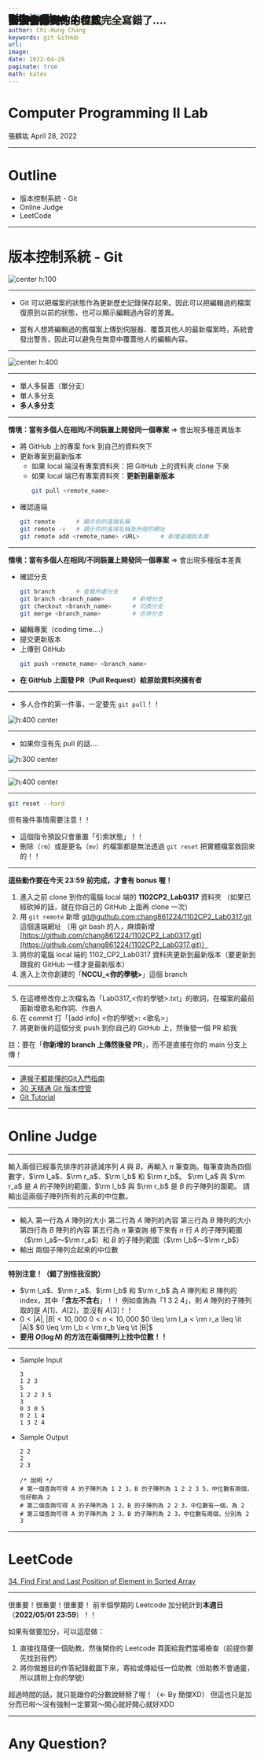 ```yaml
---
marp: true
title: Computer Programming II Lab 
author: Chi-Hung Chang
keywords: git GitHub
url:
image: 
date: 2022-04-28
paginate: true 
math: katex
---
```


<style>
h2{
    position: absolute;
    top: 50px;
}

img[alt~="left"] {
    display: block;
    margin: auto auto auto 30px;
}

img[alt~="center"] {
    display: block;
    margin: 0 auto;
}

img[alt~="right"] {
    display: block;
    margin: auto 30px auto auto;
}
</style>

# Computer Programming II Lab
張麒竑
April 28, 2022

---

# Outline

- 版本控制系統 - Git
- Online Judge
- LeetCode

---

# 版本控制系統 - Git

![center h:100](../assets/git-logo.png)

---

## Git

- Git 可以把檔案的狀態作為更新歷史記錄保存起來。因此可以把編輯過的檔案復原到以前的狀態，也可以顯示編輯過內容的差異。

- 當有人想將編輯過的舊檔案上傳到伺服器、覆蓋其他人的最新檔案時，系統會發出警告，因此可以避免在無意中覆蓋他人的編輯內容。

---

## Git

![center h:400](../assets/git-workflow.png)

---

## 多人合作

- 單人多裝置（單分支）
- 單人多分支
- **多人多分支**

---

## 多人多分支

**情境：當有多個人在相同/不同裝置上開發同一個專案** $\Rightarrow$ 會出現多種差異版本

- 將 GitHub 上的專案 fork 到自己的資料夾下
- 更新專案到最新版本
    - 如果 local 端沒有專案資料夾：把 GitHub 上的資料夾 clone 下來
    - 如果 local 端已有專案資料夾：**更新到最新版本**
        ```bash
        git pull <remote_name>
        ```
- 確認遠端
    ```bash
    git remote      # 顯示你的遠端名稱
    git remote -v   # 顯示你的遠端名稱及所用的網址
    git remote add <remote_name> <URL>      # 新增遠端版本庫
    ```

---

## 多人多分支

**情境：當有多個人在相同/不同裝置上開發同一個專案** $\Rightarrow$ 會出現多種版本差異

- 確認分支
    ```bash
    git branch      # 查看所處分支
    git branch <branch_name>        # 新增分支
    git checkout <branch_name>      # 切換分支
    git merge <branch_name>         # 合併分支
    ```
- 編輯專案（coding time....）
- 提交更新版本
- 上傳到 GitHub
    ```bash
    git push <remote_name> <branch_name>
    ```
- **在 GitHub 上面發 PR（Pull Request）給原始資料夾擁有者**

---

## 多人合作

- 多人合作的第一件事，一定要先 `git pull`！！

![h:400 center](../assets/git-pull.png)

---

## 多人合作

- 如果你沒有先 pull 的話....

![h:300 center](../assets/conflict-log.png)

---

## 多人合作

![h:400 center](../assets/conflict-monkey.png)

---

## 如果你發現你的程式完全寫錯了....

```bash
git reset --hard
```

但有幾件事情需要注意！！

- 這個指令預設只會重置「引索狀態」！！
- 刪除（`rm`）或是更名（`mv`）的檔案都是無法透過 `git reset` 把實體檔案救回來的！！

---

## Bonus Time

**這些動作要在今天 23:59 前完成，才會有 bonus 喔！**

1. 進入之前 clone 到你的電腦 local 端的 **1102CP2_Lab0317** 資料夾
    （如果已經砍掉的話，就在你自己的 GitHub 上面再 clone 一次）
2. 用 `git remote` 新增 [git@guthub.com:chang861224/1102CP2_Lab0317.git](git@guthub.com:chang861224/1102CP2_Lab0317.git) 這個遠端網址
    （用 git bash 的人，麻煩新增 [https://github.com/chang861224/1102CP2_Lab0317.git](https://github.com/chang861224/1102CP2_Lab0317.git)）
3. 將你的電腦 local 端的 1102_CP2_Lab0317 資料夾更新到最新版本（要更新到跟我的 GitHub 一樣才是最新版本）
4. 進入上次你創建的「**NCCU_<你的學號>**」這個 branch

---

## Bonus Time

5. 在這裡修改你上次檔名為「Lab0317_<你的學號>.txt」的歌詞，在檔案的最前面新增歌名和作詞、作曲人
6. 在 commit 打「[add info] <你的學號>: <歌名>」
7. 將更新後的這個分支 push 到你自己的 GitHub 上，然後發一個 PR 給我

註：要在「**你新增的 branch 上傳然後發 PR**」，而不是直接在你的 main 分支上傳！

---

## Reference

- [連猴子都能懂的Git入門指南](https://backlog.com/git-tutorial/tw/stepup/stepup2_7.html)
- [30 天精通 Git 版本控管](https://github.com/doggy8088/Learn-Git-in-30-days/blob/master/zh-tw/README.md)
- [Git Tutorial](https://git-scm.com/docs/gittutorial)

---

# Online Judge

---

## 兩個子陣列的中位數

輸入兩個已經事先排序的非遞減序列 $A$ 與 $B$，再輸入 $n$ 筆查詢。每筆查詢為四個數字，$\rm l_a$、$\rm r_a$、$\rm l_b$ 和 $\rm r_b$。
$\rm l_a$ 與 $\rm r_a$ 是 $A$ 的子陣列的範圍，$\rm l_b$ 與 $\rm r_b$ 是 $B$ 的子陣列的圍範。
請輸出這兩個子陣列所有的元素的中位數。

---

## 兩個子陣列的中位數

- 輸入
    第一行為 $A$ 陣列的大小
    第二行為 $A$ 陣列的內容
    第三行為 $B$ 陣列的大小
    第四行為 $B$ 陣列的內容
    第五行為 $n$ 筆查詢
    接下來有 $n$ 行 $A$ 的子陣列範圍（$\rm l_a$～$\rm r_a$）和 $B$ 的子陣列範圍（$\rm l_b$～$\rm r_b$）
- 輸出
    兩個子陣列合起來的中位數


---

## 兩個子陣列的中位數

**特別注意！（錯了別怪我沒說）**

- $\rm l_a$、$\rm r_a$、$\rm l_b$ 和 $\rm r_b$ 為 $A$ 陣列和 $B$ 陣列的 index，其中「**含左不含右**」！！
    例如查詢為「$1\ 3\ 2\ 4$」，則 $A$ 陣列的子陣列取的是 $A[1]$、$A[2]$，並沒有 $A[3]$！！
- $0 < |A|, |B| < 10,000$
    $0 < n < 10,000$
    $0 \leq \rm l_a < \rm r_a \leq \it  |A|$
    $0 \leq \rm l_b < \rm r_b \leq \it |B|$
- **要用 $O(\log N)$ 的方法在兩個陣列上找中位數！！**

---

- Sample Input
    ```
    3
    1 2 3
    5
    1 2 2 3 5
    3
    0 3 0 5
    0 2 1 4
    1 3 2 4
    ```
- Sample Output
    ```
	2 2
	2
	2 3
	
	/* 說明 */
	# 第一個查詢可得 A 的子陣列為 1 2 3，B 的子陣列為 1 2 2 3 5，中位數有兩個，恰好都為 2
	# 第二個查詢可得 A 的子陣列為 1 2，B 的子陣列為 2 2 3，中位數有一個，為 2
	# 第三個查詢可得 A 的子陣列為 2 3，B 的子陣列為 2 3，中位數有兩個，分別為 2 3
	```

---

# LeetCode

[34. Find First and Last Position of Element in Sorted Array](https://leetcode.com/problems/find-first-and-last-position-of-element-in-sorted-array/)

---

## 重要公告

很重要！很重要！很重要！
前半個學期的 Leetcode 加分統計到**本週日**（**2022/05/01 23:59**）！！

如果有做要加分，可以這麼做：

1. 直接找隨便一個助教，然後開你的 Leetcode 頁面給我們當場檢查（前提你要先找到我們）
2. 將你做題目的作答紀錄截圖下來，寄給或傳給任一位助教（但助教不會通靈，所以請附上你的學號）

超過時間的話，就只能跟你的分數說掰掰了喔！（← By 簡傑XD）
但這也只是加分而已啦～沒有強制一定要寫～開心就好開心就好XDD

---

# Any Question?

